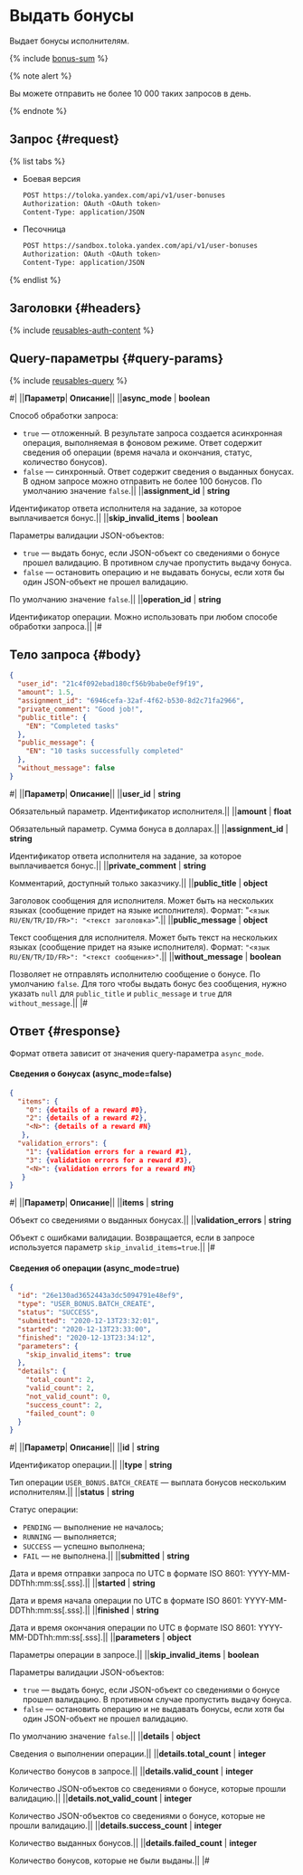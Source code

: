 # Выдать бонусы

Выдает бонусы исполнителям.

{% include [bonus-sum](../_includes/concepts/bonus/id-bonus/sum.md) %}


{% note alert %}

Вы можете отправить не более 10 000 таких запросов в день.

{% endnote %}


## Запрос {#request}

{% list tabs %}

- Боевая версия

  ```bash
  POST https://toloka.yandex.com/api/v1/user-bonuses
  Authorization: OAuth <OAuth token>
  Content-Type: application/JSON
  ```

- Песочница

  ```bash
  POST https://sandbox.toloka.yandex.com/api/v1/user-bonuses
  Authorization: OAuth <OAuth token>
  Content-Type: application/JSON
  ```
{% endlist %}

## Заголовки {#headers}

{% include [reusables-auth-content](../_includes/reusables/id-reusables/auth-content.md) %}


## Query-параметры {#query-params}

{% include [reusables-query](../_includes/reusables/id-reusables/query.md) %}


#|
||**Параметр**| **Описание**||
||**async_mode** | **boolean**

Способ обработки запроса:
- `true` — отложенный. В результате запроса создается асинхронная операция, выполняемая в фоновом режиме. Ответ содержит сведения об операции (время начала и окончания, статус, количество бонусов).
- `false` — синхронный. Ответ содержит сведения о выданных бонусах. В одном запросе можно отправить не более 100 бонусов.
По умолчанию значение `false`.||
||**assignment_id** | **string**

Идентификатор ответа исполнителя на задание, за которое выплачивается бонус.||
||**skip_invalid_items** | **boolean**

Параметры валидации JSON-объектов:
- `true` — выдать бонус, если JSON-объект со сведениями о бонусе прошел валидацию. В противном случае пропустить выдачу бонуса.
- `false` — остановить операцию и не выдавать бонусы, если хотя бы один JSON-объект не прошел валидацию.

По умолчанию значение `false`.||
||**operation_id** | **string**

Идентификатор операции. Можно использовать при любом способе обработки запроса.||
|#


## Тело запроса {#body}

```json
{
  "user_id": "21c4f092ebad180cf56b9babe0ef9f19",
  "amount": 1.5,
  "assignment_id": "6946cefa-32af-4f62-b530-8d2c71fa2966",
  "private_comment": "Good job!",
  "public_title": {
    "EN": "Completed tasks"
  },
  "public_message": {
    "EN": "10 tasks successfully completed"
  },
  "without_message": false
}
```

#|
||**Параметр**| **Описание**||
||**user_id** | **string**

Обязательный параметр. Идентификатор исполнителя.||
||**amount** | **float**

Обязательный параметр. Сумма бонуса в долларах.||
||**assignment_id** | **string**

Идентификатор ответа исполнителя на задание, за которое выплачивается бонус.||
||**private_comment** | **string**

Комментарий, доступный только заказчику.||
||**public_title** | **object**

Заголовок сообщения для исполнителя. Может быть на нескольких языках (сообщение придет на языке исполнителя). Формат: "`<язык RU/EN/TR/ID/FR>": "<текст заголовка>`".||
||**public_message** | **object**

Текст сообщения для исполнителя. Может быть текст на нескольких языках (сообщение придет на языке исполнителя). Формат: `"<язык RU/EN/TR/ID/FR>": "<текст сообщения>"`.||
||**without_message** | **boolean**

Позволяет не отправлять исполнителю сообщение о бонусе. По умолчанию `false`.
Для того чтобы выдать бонус без сообщения, нужно указать `null` для `public_title` и `public_message` и `true` для `without_message`.||
|#

## Ответ {#response}

Формат ответа зависит от значения query-параметра `async_mode`.

#### Сведения о бонусах (async_mode=false)

```json
{
  "items": {
    "0": {details of a reward #0},
    "2": {details of a reward #2},
    "<N>": {details of a reward #N}
   },
  "validation_errors": {
    "1": {validation errors for a reward #1},
    "3": {validation errors for a reward #3},
    "<N>": {validation errors for a reward #N}
   }
}
```

#|
||**Параметр**| **Описание**||
||**items** | **string**

Объект со сведениями о выданных бонусах.||
||**validation_errors** | **string**

Объект с ошибками валидации. Возвращается, если в запросе используется параметр `skip_invalid_items=true`.||
|#

#### Сведения об операции (async_mode=true)

```json
{
  "id": "26e130ad3652443a3dc5094791e48ef9",
  "type": "USER_BONUS.BATCH_CREATE",
  "status": "SUCCESS",
  "submitted": "2020-12-13T23:32:01",
  "started": "2020-12-13T23:33:00",
  "finished": "2020-12-13T23:34:12",
  "parameters": {
    "skip_invalid_items": true
  },
  "details": {
    "total_count": 2,
    "valid_count": 2,
    "not_valid_count": 0,
    "success_count": 2,
    "failed_count": 0
  }
}
```

#|
||**Параметр**| **Описание**||
||**id** | **string**

Идентификатор операции.||
||**type** | **string**

Тип операции `USER_BONUS.BATCH_CREATE` — выплата бонусов нескольким исполнителям.||
||**status** | **string**

Статус операции:
- `PENDING` — выполнение не началось;
- `RUNNING` — выполняется;
- `SUCCESS` — успешно выполнена;
- `FAIL` — не выполнена.||
||**submitted** | **string**

Дата и время отправки запроса по UTC в формате ISO 8601: YYYY-MM-DDThh:mm:ss[.sss].||
||**started** | **string**

Дата и время начала операции по UTC в формате ISO 8601: YYYY-MM-DDThh:mm:ss[.sss].||
||**finished** | **string**

Дата и время окончания операции по UTC в формате ISO 8601: YYYY-MM-DDThh:mm:ss[.sss].||
||**parameters** | **object**

Параметры операции в запросе.||
||**skip_invalid_items** | **boolean**

Параметры валидации JSON-объектов:

- `true` — выдать бонус, если JSON-объект со сведениями о бонусе прошел валидацию. В противном случае пропустить выдачу бонуса.
- `false` — остановить операцию и не выдавать бонусы, если хотя бы один JSON-объект не прошел валидацию.

По умолчанию значение `false`.||
||**details** | **object**

Сведения о выполнении операции.||
||**details.total_count** | **integer**

Количество бонусов в запросе.||
||**details.valid_count** | **integer**

Количество JSON-объектов со сведениями о бонусе, которые прошли валидацию.||
||**details.not_valid_count** | **integer**

Количество JSON-объектов со сведениями о бонусе, которые не прошли валидацию.||
||**details.success_count** | **integer**

Количество выданных бонусов.||
||**details.failed_count** | **integer**

Количество бонусов, которые не были выданы.||
|#
